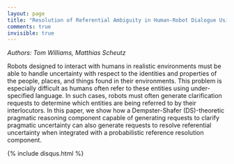 ```yaml
---
layout: page
title: "Resolution of Referential Ambiguity in Human-Robot Dialogue Using Dempster-Shafer Theoretic Pragmatics"
comments: true
invisible: true
---
```


<p class="text-left"><i>Authors: Tom Williams, Matthias Scheutz</i></p>

Robots designed to interact with humans in realistic environments must be able to handle uncertainty with respect to the identities and properties of the people, places, and things found in their environments. This problem is especially difficult as humans often refer to these entities using under-specified language. In such cases, robots must often generate clarification requests to determine which entities are being referred to by their interlocutors. In this paper, we show how a Dempster-Shafer (DS)-theoretic pragmatic reasoning component capable of generating requests to clarify pragmatic uncertainty can also generate requests to resolve referential uncertainty when integrated with a probabilistic reference resolution component.

{% include disqus.html %}
